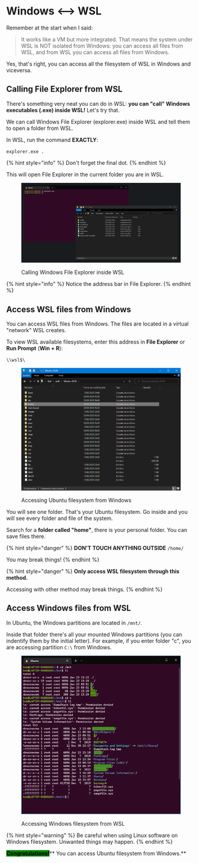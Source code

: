# Windows <--> WSL

Remember at the start when I said:

> It works like a VM but more integrated. That means the system under WSL is NOT isolated from Windows: you can access all files from WSL, and from WSL you can access all files from Windows.

Yes, that's right, you can access all the filesystem of WSL in Windows and viceversa.

## Calling File Explorer from WSL

There's something very neat you can do in WSL: **you can "call" Windows executables (.exe) inside WSL!** Let's try that.

We can call Windows File Explorer (explorer.exe) inside WSL and tell them to open a folder from WSL.

In WSL, run the command **EXACTLY**:

```
explorer.exe .
```

{% hint style="info" %}
Don't forget the final dot.
{% endhint %}

This will open File Explorer in the current folder you are in WSL.

<figure><img src="../../.gitbook/assets/wsl_img5.png" alt=""><figcaption><p>Calling Windows File Explorer inside WSL</p></figcaption></figure>

{% hint style="info" %}
Notice the address bar in File Explorer.
{% endhint %}

## Access WSL files from Windows

You can access WSL files from Windows. The files are located in a virtual "network" WSL creates.

To view WSL available filesystems, enter this address in **File Explorer** or **Run Prompt** (**Win + R**):

```
\\wsl$\
```

<figure><img src="../../.gitbook/assets/wsl_img2.png" alt=""><figcaption><p>Accessing Ubuntu filesystem from Windows</p></figcaption></figure>

You will see one folder. That's your Ubuntu filesystem. Go inside and you will see every folder and file of the system.

Search for a **folder called "home"**, there is your personal folder. You can save files there.

{% hint style="danger" %}
**DON'T TOUCH ANYTHING OUTSIDE** `/home/`

You may break things!
{% endhint %}

{% hint style="danger" %}
**Only access WSL filesystem through this method.**

Accessing with other method may break things.
{% endhint %}

## Access Windows files from WSL

In Ubuntu, the Windows partitions are located in `/mnt/`.

Inside that folder there's all your mounted Windows partitions (you can indentify them by the initial letter). For example, if you enter folder "c", you are accessing partition `C:\` from Windows.

<figure><img src="../../.gitbook/assets/wsl_img3.png" alt=""><figcaption><p>Accessing Windows filesystem from WSL</p></figcaption></figure>

{% hint style="warning" %}
Be careful when using Linux software on Windows filesystem. Unwanted things may happen.
{% endhint %}

&#x20;<mark style="background-color:green;">**Congratulations!**</mark>**  You can access Ubuntu filesystem from Windows.**
